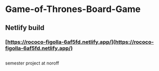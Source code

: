 # Game-of-Thrones-Board-Game

## Netlify build
### [https://rococo-figolla-6af5fd.netlify.app/](https://rococo-figolla-6af5fd.netlify.app/)

##

semester project at noroff
